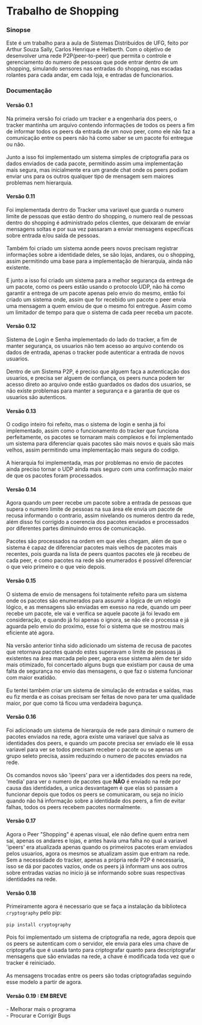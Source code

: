 <h1>Trabalho de Shopping</h1>
<h3>Sinopse</h3>
Este é um trabalho para a aula de Sistemas Distribuidos de UFG, feito por Arthur Souza Sally, Carlos Henrique e Helberth.
Com o objetivo de desenvolver uma rede P2P(peer-to-peer) que permita o controle e gerenciamento do numero de pessoas que
pode entrar dentro de um shopping, simulando sensores nas entradas do shopping, nas escadas rolantes para cada andar, em
cada loja, e entradas de funcionarios.<br/>
<h3>Documentação</h3>
<h4>Versão 0.1</h4>
Na primeira versão foi criado um tracker e a engenharia dos peers, o tracker mantinha um arquivo contendo informações de
todos os peers a fim de informar todos os peers da entrada de um novo peer, como ele não faz a comunicação entre os peers
não há como saber se um pacote foi entregue ou não.<br/><br/>
Junto a isso foi implementado um sistema simples de criptografia para os dados enviados de cada pacote, permitindo assim
uma implementação mais segura, mas inicialmente era um grande chat onde os peers podiam enviar uns para os outros qualquer
tipo de mensagem sem maiores problemas nem hierarquia.<br/>
<h4>Versão 0.11</h4>
Foi implementada dentro do Tracker uma variavel que guarda o numero limite de pessoas que estão dentro do shopping, 
o numero real de pessoas dentro do shopping é administrado pelos clientes, que deixaram de enviar mensagens soltas e por
sua vez passaram a enviar mensagens especificas sobre entrada e/ou saída de pessoas.<br/><br/>
Também foi criado um sistema aonde peers novos precisam registrar informações sobre a identidade deles, se são lojas,
andares, ou o shopping, assim permitindo uma base para a implementação de hierarquia, ainda não existente.<br/><br/>
E junto a isso foi criado um sistema para a melhor segurança da entrega de um pacote, como os peers estão usando o
protocolo UDP, não há como garantir a entrega de um pacote apenas pelo envio do mesmo, então foi criado um sistema onde,
assim que for recebido um pacote o peer envia uma mensagem a quem enviou de que o mesmo foi entregue. Assim como um
limitador de tempo para que o sistema de cada peer receba um pacote.<br/>
<h4>Versão 0.12</h4>
Sistema de Login e Senha implementado do lado do tracker, a fim de manter segurança, os usuarios não tem acesso ao arquivo
contendo os dados de entrada, apenas o tracker pode autenticar a entrada de novos usuarios.<br/><br/>
Dentro de um Sistema P2P, é preciso que alguem faça a autenticação dos usuarios, e precisa ser alguem de confiança, os
peers nunca podem ter acesso direto ao arquivo onde estão guardados os dados dos usuarios, se não existe problemas para
manter a segurança e a garantia de que os usuarios são autenticos.<br/>
<h4>Versão 0.13</h4>
O codigo inteiro foi refeito, mas o sistema de login e senha já foi implementado, assim como o funcionamento do tracker
que funciona perfeitamente, os pacotes se tornaram mais complexos e foi implementado um sistema para diferenciar quais
pacotes são mais novos e quais são mais velhos, assim permitindo uma implementação mais segura do codigo.<br/><br/>
A hierarquia foi implementada, mas por problemas no envio de pacotes ainda preciso tornar o UDP ainda mais seguro com
uma confirmação maior de que os pacotes foram processados.<br/>
<h4>Versão 0.14</h4>
Agora quando um peer recebe um pacote sobre a entrada de pessoas que supera o numero limite de pessoas na sua área ele
envia um pacote de recusa informando o contrario, assim nivelando os numeros dentro da rede, além disso foi corrigido
a coerencia dos pacotes enviados e processados por diferentes partes diminuindo erros de comunicação.<br/><br/>
Pacotes são processados na ordem em que eles chegam, além de que o sistema é capaz de diferenciar pacotes mais velhos
de pacotes mais recentes, pois guarda na lista de peers quantos pacotes ele já recebeu de cada peer, e como pacotes na
rede são enumerados é possivel diferenciar o que veio primeiro e o que veio depois.<br/>
<h4>Versão 0.15</h4>
O sistema de envio de mensagens foi totalmente refeito para um sistema onde os pacotes são enumerados para assumir a
lógica de um relogio lógico, e as mensagens são enviadas em exesso na rede, quando um peer recebe um pacote, ele vai e
verifica se aquele pacote já foi levado em consideração, e quando já foi apenas o ignora, se não ele o processa e já
aguarda pelo envio do proximo, esse foi o sistema que se mostrou mais eficiente até agora.<br/><br/>
Na versão anterior tinha sido adicionado um sistema de recusa de pacotes que retornava pacotes quando estes superavam
o limite de pessoas já existentes na área marcada pelo peer, agora esse sistema além de ter sido mais otimizado, foi
concertado alguns bugs que existiam por causa de uma falta de segurança no envio das mensagens, o que faz o sistema
funcionar com maior exatidão.<br/><br/>
Eu tentei também criar um sistema de simulação de entradas e saídas, mas eu fiz merda e as coisas precisam ser feitas
de novo para ter uma qualidade maior, por que como tá ficou uma verdadeira bagunça.<br/>
<h4>Versão 0.16</h4>
Foi adicionado um sistema de hierarquia de rede para diminuir o numero de pacotes enviados na rede, agora existe uma
variavel que salva as identidades dos peers, e quando um pacote precisa ser enviado ele lê essa variavel para ver se
todos precisam receber o pacote ou se apenas um grupo seleto precisa, assim reduzindo o numero de pacotes enviados na
rede.<br/><br/>
Os comandos novos são 'ipeers' para ver a identidades dos peers na rede, 'media' para ver o numero de pacotes que <b>NÃO</b>
é enviado na rede por causa das identidades, a unica desvantagem é que elas só passam a funcionar depois que todos os peers
se comunicaram, ou seja no inicio quando não há informação sobre a identidade dos peers, a fim de evitar falhas, todos os
peers recebem pacotes normalmente.<br/>
<h4>Versão 0.17</h4>
Agora o Peer "Shopping" é apenas visual, ele não define quem entra nem sai, apenas os andares e lojas, e antes havia uma
falha no qual a variavel 'ipeers' era atualizada apenas quando os primeiros pacotes eram enviados pelos usuarios, agora os
mesmos se atualizam assim que entram na rede. Sem a necessidade do tracker, apenas a própria rede P2P é necessaria, isso
se dá por pacotes vazios, onde os peers já informam uns aos outros sobre entradas vazias no inicio já se informando sobre
suas respectivas identidades na rede.<br/>
<h4>Versão 0.18</h4>
Primeiramente agora é necessario que se faça a instalação da biblioteca <code>cryptography</code> pelo pip:<br/><br/>
<code>pip install cryptography</code><br/><br/>
Pois foi implementado um sistema de criptografia na rede, agora depois que os peers se autenticam com o servidor, ele
envia para eles uma chave de criptografia que é usada tanto para criptografar quanto para descriptografar mensagens que
são enviadas na rede, a chave é modificada toda vez que o tracker é reiniciado.<br/><br/>
As mensagens trocadas entre os peers são todas criptografadas seguindo esse modelo a partir de agora.<br/>
<h4>Versão 0.19 : EM BREVE</h4>
- Melhorar mais o programa<br/>
- Procurar e Corrigir Bugs<br/>
